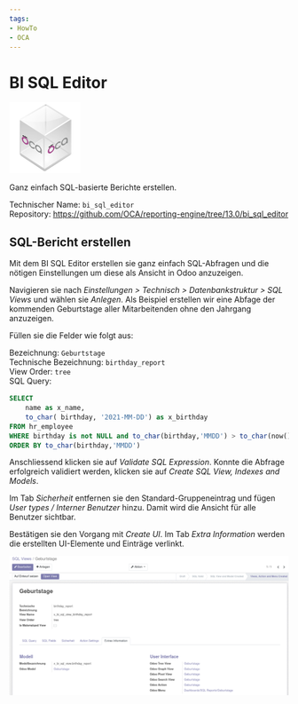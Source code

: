 ```yaml
---
tags:
- HowTo
- OCA
---
```

# BI SQL Editor
![icon_oca_app](assets/icon_oca_app.png)

Ganz einfach SQL-basierte Berichte erstellen.

Technischer Name: `bi_sql_editor`\
Repository: <https://github.com/OCA/reporting-engine/tree/13.0/bi_sql_editor>

## SQL-Bericht erstellen

Mit dem BI SQL Editor erstellen sie ganz einfach SQL-Abfragen und die nötigen Einstellungen um diese als Ansicht in Odoo anzuzeigen.

Navigieren sie nach *Einstellungen > Technisch > Datenbankstruktur > SQL Views* und wählen sie *Anlegen*. Als Beispiel erstellen wir eine Abfage der kommenden Geburtstage aller Mitarbeitenden ohne den Jahrgang anzuzeigen.

Füllen sie die Felder wie folgt aus:

Bezeichnung: `Geburtstage`\
Technische Bezeichnung: `birthday_report`\
View Order: `tree`\
SQL Query:

```sql
SELECT
    name as x_name,
	to_char( birthday, '2021-MM-DD') as x_birthday 
FROM hr_employee 
WHERE birthday is not NULL and to_char(birthday,'MMDD') > to_char(now() - INTERVAL '4 DAY','MMDD')
ORDER BY to_char(birthday,'MMDD')
```

Anschliessend klicken sie auf *Validate SQL Expression*. Konnte die Abfrage erfolgreich validiert werden, klicken sie auf *Create SQL View, Indexes and Models*.

Im Tab *Sicherheit* entfernen sie den Standard-Gruppeneintrag und fügen *User types / Interner Benutzer* hinzu. Damit wird die Ansicht für alle Benutzer sichtbar. 

Bestätigen sie den Vorgang mit *Create UI*. Im Tab *Extra Information* werden die erstellten UI-Elemente und Einträge verlinkt.

![](assets/BI%20SQL%20Editor%20Ansicht%20erstellt.png)